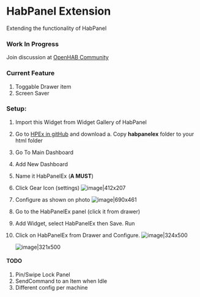 # **H**ab**P**anel **Ex**tension
Extending the functionality of HabPanel

### Work In Progress
Join discussion at [OpenHAB Community](https://community.openhab.org/t/hpex-habpanel-extension/65122)

### Current Feature
1. Toggable Drawer item
2. Screen Saver

### Setup:
1. Import this Widget from Widget Gallery of HabPanel
2. Go to [HPEx in gitHub](https://github.com/LuckyMallari/hpex) and download 
    a. Copy **habpanelex** folder to your html folder
2. Go To Main Dashboard
3. Add New Dashboard
4. Name it HabPanelEx (**A MUST**)
5. Click Gear Icon (settings)
    ![image|412x207](https://community-openhab-org.s3.dualstack.eu-central-1.amazonaws.com/original/3X/0/0/006a6ebd65110278d8e6744d38d447f1a65b6d15.png) 
6. Configure as shown on photo
    ![image|690x461](https://community-openhab-org.s3.dualstack.eu-central-1.amazonaws.com/original/3X/6/d/6d00421498b639dfb6b469cda6d07bb74f854e02.png) 
7. Go to the HabPanelEx panel (click it from drawer)
8. Add Widget, select HabPanelEx then Save. Run
9. Click on HabPanelEx from Drawer and Configure.
    ![image|324x500](https://community-openhab-org.s3.dualstack.eu-central-1.amazonaws.com/original/3X/d/1/d11f28a5145b682f05d9f80e41a4acbc39f217f9.png) 

    ![image|321x500](https://community-openhab-org.s3.dualstack.eu-central-1.amazonaws.com/original/3X/e/e/ee3ba51100a187d25bb3fb585ed33813656abe15.png) 

   
#### TODO
1. Pin/Swipe Lock Panel
2. SendCommand to an Item when Idle
3. Different config per machine